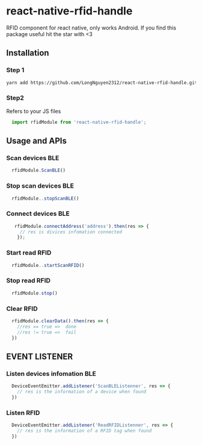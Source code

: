 # react-native-rfid-handle
RFID component for react native, only works Android.
If you find this package useful hit the star with <3


## Installation
### Step 1 ###

```bash
yarn add https://github.com/LongNguyen2312/react-native-rfid-handle.git
```

### Step2 ###

Refers to your JS files
```javascript
  import rfidModule from 'react-native-rfid-handle';
```

## Usage and APIs ##

### Scan devices BLE ###

```javascript
  rfidModule.ScanBLE()
```

### Stop scan devices BLE ###

```javascript
  rfidModule..stopScanBLE()
```

### Connect devices BLE ###

```javascript
   rfidModule.connectAddress('address').then(res => {
     // res is divices infomation connected
    });
```

### Start read RFID ###

```javascript
  rfidModule..startScanRFID()
```

### Stop read RFID ###

```javascript
  rfidModule.stop()
```

### Clear RFID ###

```javascript
  rfidModule.clearData().then(res => {
    //res == true =>  done
    //res != true =>  fail
  })
```

## EVENT LISTENER ##

### Listen devices infomation BLE ##

```javascript
  DeviceEventEmitter.addListener('ScanBLEListenner', res => {
    // res is the information of a device when found
  })
```

### Listen RFID ##

```javascript
  DeviceEventEmitter.addListener('ReadRFIDListenner', res => {
    // res is the information of a RFID tag when found
  })
```
